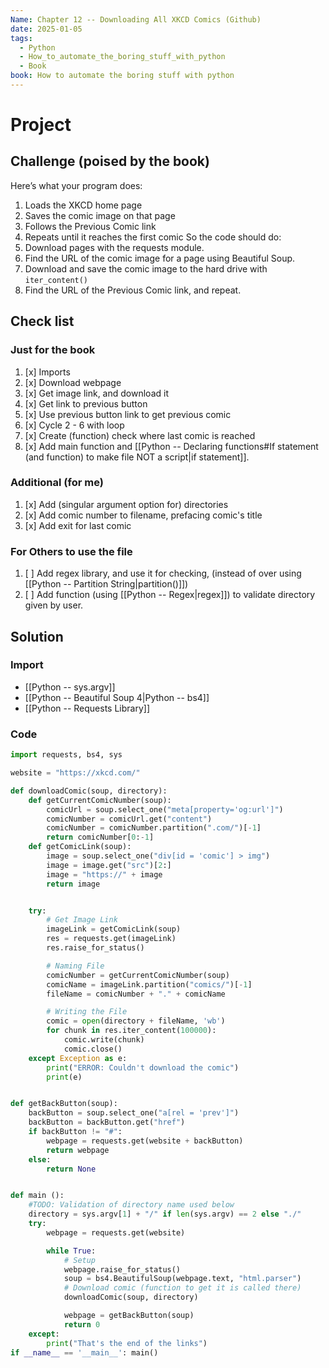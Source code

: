 ```yaml
---
Name: Chapter 12 -- Downloading All XKCD Comics (Github)
date: 2025-01-05
tags:
  - Python
  - How_to_automate_the_boring_stuff_with_python
  - Book
book: How to automate the boring stuff with python
---
```

# Project
## Challenge (poised by the book)
 Here’s what your program does:
 1. Loads the XKCD home page
 2. Saves the comic image on that page
 3. Follows the Previous Comic link
 4. Repeats until it reaches the first comic
So the code should do:
1. Download pages with the requests module.
2. Find the URL of the comic image for a page using Beautiful Soup.
3. Download and save the comic image to the hard drive with <code>iter_content()</code>
4. Find the URL of the Previous Comic link, and repeat.

## Check list
### Just for the book
1. [x] Imports
2. [x] Download webpage
3. [x] Get image link, and download it
4. [x] Get link to previous button
5. [x] Use previous button link to get previous comic
6. [x] Cycle 2 - 6 with loop
7. [x] Create (function) check where last comic is reached
8. [x] Add main function and [[Python -- Declaring functions#If statement (and function) to make file NOT a script|if statement]].
### Additional (for me)
1. [x] Add (singular argument option for) directories
2. [x] Add comic number to filename, prefacing comic's title
3. [x] Add exit for last comic
### For Others to use the file
1. [ ] Add regex library, and use it for checking, (instead of over using [[Python -- Partition String|partition()]])
2. [ ] Add function (using [[Python -- Regex|regex]]) to validate directory given by user.

## Solution
### Import 
* [[Python -- sys.argv]]
* [[Python -- Beautiful Soup 4|Python -- bs4]]
* [[Python -- Requests Library]]

### Code
```python
import requests, bs4, sys

website = "https://xkcd.com/"

def downloadComic(soup, directory):
    def getCurrentComicNumber(soup):
        comicUrl = soup.select_one("meta[property='og:url']")
        comicNumber = comicUrl.get("content")
        comicNumber = comicNumber.partition(".com/")[-1]
        return comicNumber[0:-1]
    def getComicLink(soup):
        image = soup.select_one("div[id = 'comic'] > img")
        image = image.get("src")[2:]
        image = "https://" + image
        return image


    try:
        # Get Image Link
        imageLink = getComicLink(soup)
        res = requests.get(imageLink)
        res.raise_for_status()

        # Naming File
        comicNumber = getCurrentComicNumber(soup)
        comicName = imageLink.partition("comics/")[-1]
        fileName = comicNumber + "." + comicName

        # Writing the File
        comic = open(directory + fileName, 'wb')
        for chunk in res.iter_content(100000):
            comic.write(chunk)
            comic.close()
    except Exception as e:
        print("ERROR: Couldn't download the comic")
        print(e)


def getBackButton(soup):
    backButton = soup.select_one("a[rel = 'prev']")
    backButton = backButton.get("href")
    if backButton != "#":
        webpage = requests.get(website + backButton)
        return webpage
    else:
        return None


def main ():
    #TODO: Validation of directory name used below
    directory = sys.argv[1] + "/" if len(sys.argv) == 2 else "./"
    try:
        webpage = requests.get(website)

        while True:
            # Setup
            webpage.raise_for_status()
            soup = bs4.BeautifulSoup(webpage.text, "html.parser")
            # Download comic (function to get it is called there) 
            downloadComic(soup, directory)

            webpage = getBackButton(soup)
            return 0
    except:
        print("That's the end of the links")
if __name__ == '__main__': main()
```